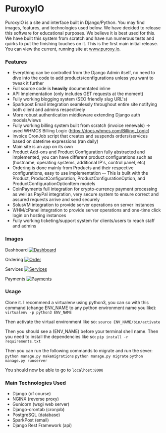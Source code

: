 # PuroxyIO
PuroxyIO is a site and interface built in Django/Python. You may find images, features, and technologies used below. We have decided to release this software for educational purposes. We believe it is best used for this. We have built this system from scratch and have run numerous tests and quirks to put the finishing touches on it. This is the first main initial release. You can view the current, running site at www.puroxy.io.

### Features
- Everything can be controlled from the Django Admin itself, no need to dive into the code to add products/configurations unless you want to tweak it further
- Full source code is **heavily** documentated inline
- API Implementation (only includes GET requests at the moment)
- Fully working blogging system (SEO friendly slug URL's)
- Sparkpost Email integration seamlessly throughout entire site notifying both client and admins respectively
- More robust authentication middleware extending Django auth models/views
- Fully working billing system built from scratch (invoice renewals) -> used WHMCS Billing Logic (https://docs.whmcs.com/Billing_Logic)
- Invoice CronJob script that creates and suspends orders/services based on datetime expressions (ran daily)
- Main site is an app on its own
- Product Add-ons and Product Configuration fully abstracted and implemented, you can have different product configurations such as (hostname, operating systems, additional IP's, control panel, etc)
- Ordering is done mainly from Products and their respective configurations, easy to use implementation
-- This is built with the Product, ProductConfiguration, ProductConfigurationOption, and ProductConfigurationOptionItem models
- CoinPayments full integration for crypto-currency payment processing as well as PayPal integration, very secure system to ensure correct and assured requests arrive and send securely
- SolusVM integration to provide server operations on server instances
- WHM/cPanel integration to provide server operations and one-time click login on hosting instances
- Fully working ticketing/support system for clients/users to reach staff and admins

### Images
Dashboard
[![Dashboard](https://i.imgur.com/tohuUxj.png "Dashboard")](https://i.imgur.com/tohuUxj.png "Dashboard")

Ordering
[![Order](https://i.imgur.com/nsRMGwr.png "Order")](https://i.imgur.com/nsRMGwr.png "Order")

Services
[![Services](https://i.imgur.com/IZaXpZk.png "Services")](https://i.imgur.com/IZaXpZk.png "Services")

Payments
[![Payments](https://i.imgur.com/YBblTyc.png "Payments")](https://i.imgur.com/YBblTyc.png "Payments")

### Usage
Clone it. I recommend a virtualenv using python3, you can so with this command (change ENV_NAME to any python environment name you like): 
    `virtualenv -p python3 ENV_NAME`
    
Then activate the virtual environment like so:
	`source ENV_NAME/bin/activate`

Then you should see a (ENV_NAME) before your terminal shell name.
Then you need to install the dependencies like so:
	`pip install -r requirements.txt`

Then you can run the following commands to migrate and run the sever:
	`python manage.py makemigrations`
	`python manage.py migrate`
	`python manage.py runserver`

You should now be able to go to `localhost:8000`


### Main Technologies Used
- Django (of course)
- NGINX (reverse proxy)
- Gunicorn (wsgi web server)
- Django-crontab (cronjob)
- PostgreSQL (database)
- SparkPost (email)
- Django Rest Framework (api)
